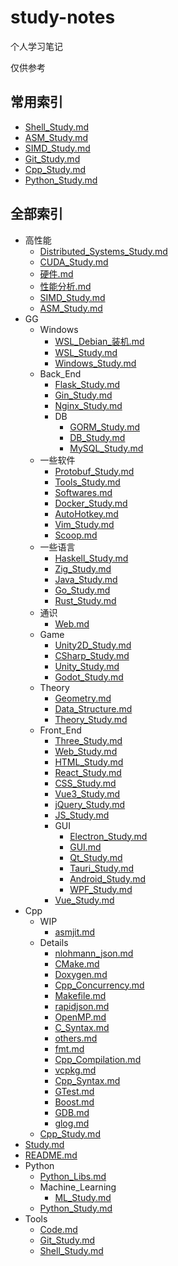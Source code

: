# study-notes

个人学习笔记

仅供参考

## 常用索引

- [Shell_Study.md](./Tools/Shell%20Study.md)
- [ASM_Study.md](./高性能/ASM%20Study.md)
- [SIMD_Study.md](./高性能/SIMD%20Study.md)
- [Git_Study.md](./Tools/Git%20Study.md)
- [Cpp_Study.md](./Cpp/Cpp%20Study.md)
- [Python_Study.md](./Python/Python%20Study.md)

## 全部索引

<!-- tree2md -->

- 高性能
  - [Distributed_Systems_Study.md](./高性能/Distributed%20Systems%20Study.md)
  - [CUDA_Study.md](./高性能/CUDA%20Study.md)
  - [硬件.md](./高性能/硬件.md)
  - [性能分析.md](./高性能/性能分析.md)
  - [SIMD_Study.md](./高性能/SIMD%20Study.md)
  - [ASM_Study.md](./高性能/ASM%20Study.md)
- GG
  - Windows
    - [WSL_Debian_装机.md](./GG/Windows/WSL%20Debian%20装机.md)
    - [WSL_Study.md](./GG/Windows/WSL%20Study.md)
    - [Windows_Study.md](./GG/Windows/Windows%20Study.md)
  - Back_End
    - [Flask_Study.md](./GG/Back%20End/Flask%20Study.md)
    - [Gin_Study.md](./GG/Back%20End/Gin%20Study.md)
    - [Nginx_Study.md](./GG/Back%20End/Nginx%20Study.md)
    - DB
      - [GORM_Study.md](./GG/Back%20End/DB/GORM%20Study.md)
      - [DB_Study.md](./GG/Back%20End/DB/DB%20Study.md)
      - [MySQL_Study.md](./GG/Back%20End/DB/MySQL%20Study.md)
  - 一些软件
    - [Protobuf_Study.md](./GG/一些软件/Protobuf%20Study.md)
    - [Tools_Study.md](./GG/一些软件/Tools%20Study.md)
    - [Softwares.md](./GG/一些软件/Softwares.md)
    - [Docker_Study.md](./GG/一些软件/Docker%20Study.md)
    - [AutoHotkey.md](./GG/一些软件/AutoHotkey.md)
    - [Vim_Study.md](./GG/一些软件/Vim%20Study.md)
    - [Scoop.md](./GG/一些软件/Scoop.md)
  - 一些语言
    - [Haskell_Study.md](./GG/一些语言/Haskell%20Study.md)
    - [Zig_Study.md](./GG/一些语言/Zig%20Study.md)
    - [Java_Study.md](./GG/一些语言/Java%20Study.md)
    - [Go_Study.md](./GG/一些语言/Go%20Study.md)
    - [Rust_Study.md](./GG/一些语言/Rust%20Study.md)
  - 通识
    - [Web.md](./GG/通识/Web.md)
  - Game
    - [Unity2D_Study.md](./GG/Game/Unity2D%20Study.md)
    - [CSharp_Study.md](./GG/Game/CSharp%20Study.md)
    - [Unity_Study.md](./GG/Game/Unity%20Study.md)
    - [Godot_Study.md](./GG/Game/Godot%20Study.md)
  - Theory
    - [Geometry.md](./GG/Theory/Geometry.md)
    - [Data_Structure.md](./GG/Theory/Data%20Structure.md)
    - [Theory_Study.md](./GG/Theory/Theory%20Study.md)
  - Front_End
    - [Three_Study.md](./GG/Front%20End/Three%20Study.md)
    - [Web_Study.md](./GG/Front%20End/Web%20Study.md)
    - [HTML_Study.md](./GG/Front%20End/HTML%20Study.md)
    - [React_Study.md](./GG/Front%20End/React%20Study.md)
    - [CSS_Study.md](./GG/Front%20End/CSS%20Study.md)
    - [Vue3_Study.md](./GG/Front%20End/Vue3%20Study.md)
    - [jQuery_Study.md](./GG/Front%20End/jQuery%20Study.md)
    - [JS_Study.md](./GG/Front%20End/JS%20Study.md)
    - GUI
      - [Electron_Study.md](./GG/Front%20End/GUI/Electron%20Study.md)
      - [GUI.md](./GG/Front%20End/GUI/GUI.md)
      - [Qt_Study.md](./GG/Front%20End/GUI/Qt%20Study.md)
      - [Tauri_Study.md](./GG/Front%20End/GUI/Tauri%20Study.md)
      - [Android_Study.md](./GG/Front%20End/GUI/Android%20Study.md)
      - [WPF_Study.md](./GG/Front%20End/GUI/WPF%20Study.md)
    - [Vue_Study.md](./GG/Front%20End/Vue%20Study.md)
- Cpp
  - WIP
    - [asmjit.md](./Cpp/WIP/asmjit.md)
  - Details
    - [nlohmann_json.md](./Cpp/Details/nlohmann_json.md)
    - [CMake.md](./Cpp/Details/CMake.md)
    - [Doxygen.md](./Cpp/Details/Doxygen.md)
    - [Cpp_Concurrency.md](./Cpp/Details/Cpp%20Concurrency.md)
    - [Makefile.md](./Cpp/Details/Makefile.md)
    - [rapidjson.md](./Cpp/Details/rapidjson.md)
    - [OpenMP.md](./Cpp/Details/OpenMP.md)
    - [C_Syntax.md](./Cpp/Details/C%20Syntax.md)
    - [others.md](./Cpp/Details/others.md)
    - [fmt.md](./Cpp/Details/fmt.md)
    - [Cpp_Compilation.md](./Cpp/Details/Cpp%20Compilation.md)
    - [vcpkg.md](./Cpp/Details/vcpkg.md)
    - [Cpp_Syntax.md](./Cpp/Details/Cpp%20Syntax.md)
    - [GTest.md](./Cpp/Details/GTest.md)
    - [Boost.md](./Cpp/Details/Boost.md)
    - [GDB.md](./Cpp/Details/GDB.md)
    - [glog.md](./Cpp/Details/glog.md)
  - [Cpp_Study.md](./Cpp/Cpp%20Study.md)
- [Study.md](./Study.md)
- [README.md](./README.md)
- Python
  - [Python_Libs.md](./Python/Python%20Libs.md)
  - Machine_Learning
    - [ML_Study.md](./Python/Machine%20Learning/ML%20Study.md)
  - [Python_Study.md](./Python/Python%20Study.md)
- Tools
  - [Code.md](./Tools/Code.md)
  - [Git_Study.md](./Tools/Git%20Study.md)
  - [Shell_Study.md](./Tools/Shell%20Study.md)
